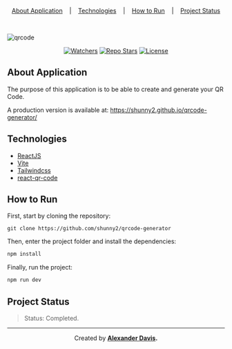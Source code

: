 <p align="center">
<a href="#about-application">About Application</a>
&nbsp;&nbsp;&nbsp;|&nbsp;&nbsp;&nbsp;
<a href="#technologies">Technologies</a>
&nbsp;&nbsp;&nbsp;|&nbsp;&nbsp;&nbsp;
<a href="#how-to-run">How to Run</a>
&nbsp;&nbsp;&nbsp;|&nbsp;&nbsp;&nbsp;
<a href="#project-status">Project Status</a>
</p>

</br>

![qrcode](https://user-images.githubusercontent.com/72872854/198890141-cdc7195b-5a41-4bb9-91a5-b5fa8123cb96.png)

<p align="center">
<a href="https://img.shields.io/github/watchers/shunny2/qrcode-generator?style=social"><img src="https://img.shields.io/github/watchers/shunny2/qrcode-generator?style=social" alt="Watchers"/></a>
<a href="https://img.shields.io/github/stars/shunny2/qrcode-generator?style=social"><img src="https://img.shields.io/github/stars/shunny2/qrcode-generator?style=social" alt="Repo Stars"/></a>
<a href="https://img.shields.io/github/license/shunny2/qrcode-generator"><img src="https://img.shields.io/github/license/shunny2/qrcode-generator" alt="License"/></a>
</p>

## About Application

  The purpose of this application is to be able to create and generate your QR Code.
  
  A production version is available at: https://shunny2.github.io/qrcode-generator/

## Technologies
  - [ReactJS](https://reactjs.org/)
  - [Vite](https://vitejs.dev/)
  - [Tailwindcss](https://tailwindcss.com/)
  - [react-qr-code](https://www.npmjs.com/package/react-qr-code)
  
## How to Run

  First, start by cloning the repository:
  
  ```shell
  git clone https://github.com/shunny2/qrcode-generator
  ```
  
  Then, enter the project folder and install the dependencies:
  ```bash
  npm install
  ```
  
  Finally, run the project:
  ```bash
  npm run dev
  ```
  
## Project Status
  
  > Status: Completed.
  
<hr/>

<p align="center">Created by <a href="https://github.com/shunny2"><b>Alexander Davis<b></a>.</p>
